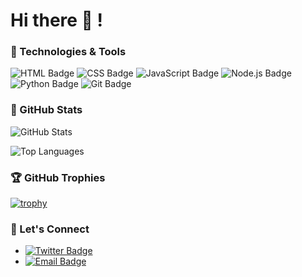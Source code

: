 # Hi there 👋 !

### 🔧 Technologies & Tools
![HTML Badge](https://img.shields.io/badge/-HTML5-E34F26?style=flat&logo=html5&logoColor=white)
![CSS Badge](https://img.shields.io/badge/-CSS3-1572B6?style=flat&logo=css3&logoColor=white)
![JavaScript Badge](https://img.shields.io/badge/-JavaScript-F7DF1E?style=flat&logo=javascript&logoColor=black)
![Node.js Badge](https://img.shields.io/badge/-Node.js-339933?style=flat&logo=node.js&logoColor=white)
![Python Badge](https://img.shields.io/badge/-Python-3776AB?style=flat&logo=python&logoColor=white)
![Git Badge](https://img.shields.io/badge/-Git-F05032?style=flat&logo=git&logoColor=white)

### 🌟 GitHub Stats
![GitHub Stats](https://github-readme-stats.vercel.app/api?username=kutu48&show_icons=true&theme=radical)

![Top Languages](https://github-readme-stats.vercel.app/api/top-langs/?username=kutu48e&layout=compact&theme=radical)

### 🏆 GitHub Trophies
[![trophy](https://github-profile-trophy.vercel.app/?username=your-username&theme=onedark)](https://github.com/ryo-ma/github-profile-trophy)


### 💬 Let's Connect
- [![Twitter Badge](https://img.shields.io/badge/-Twitter-1DA1F2?style=flat&logo=twitter&logoColor=white)](https://twitter.com/kutumaldini)
- [![Email Badge](https://img.shields.io/badge/-Email-D14836?style=flat&logo=gmail&logoColor=white)](mailto:jajanebay@gmail.com)

